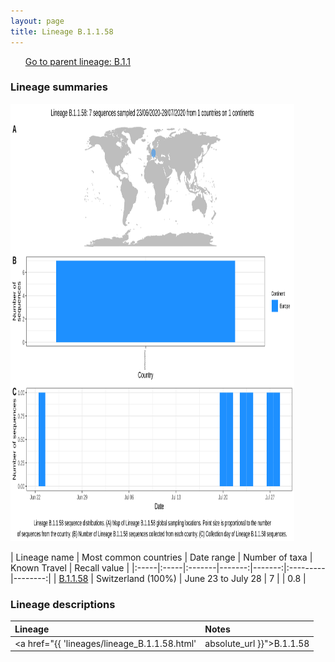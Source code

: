 ```yaml
---
layout: page
title: Lineage B.1.1.58
---
```




<p>
<ul class="actions small">
	 <a href="{{ 'lineages/lineage_B.1.1.html' | absolute_url }}" class="button special fit">Go to parent lineage: B.1.1</a>
</ul>
</p>
<h3> Lineage summaries</h3>

<img src="../assets/images/B.1.1.58.svg" alt="B.1.1.58 lineage summary figure" width="90%" height="700px" />


| Lineage name | Most common countries | Date range | Number of taxa | Known Travel | Recall value |
|:-----|:-----|:-------|-------:|-------:|:---------|--------:|
| <a href="{{ 'lineages/lineage_B.1.1.58.html' | absolute_url }}">B.1.1.58</a> | Switzerland (100%) | June 23 to July 28 | 7 |  | 0.8 |

<h3>Lineage descriptions</h3>

| Lineage | Notes |
|:-----|:-----|
| <a href="{{ 'lineages/lineage_B.1.1.58.html' | absolute_url }}">B.1.1.58</a> | Swiss lineage |

